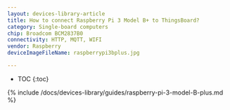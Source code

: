 ```yaml
---
layout: devices-library-article
title: How to connect Raspberry Pi 3 Model B+ to ThingsBoard?
category: Single-board computers
chip: Broadcom BCM2837B0
connectivity: HTTP, MQTT, WIFI
vendor: Raspberry
deviceImageFileName: raspberrypi3bplus.jpg

---
```


* TOC
{:toc}

{% include /docs/devices-library/guides/raspberry-pi-3-model-B-plus.md %}